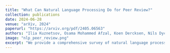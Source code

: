 ```yaml
---
title: "What Can Natural Language Processing Do for Peer Review?"
collection: publications
date: 2024-06-28
venue: "arXiv, 2024"
paperurl: "https://arxiv.org/pdf/2405.06563"
authors: "Ilia Kuznetsov, Osama Mohammed Afzal, Koen Dercksen, Nils Dycke, Alexander Goldberg, Tom Hope, Dirk Hovy, Jonathan K. Kummerfeld, Anne Lauscher, Kevin Leyton-Brown, Sheng Lu, Mausam, Margot Mieskes, Aurélie Névéol, Danish Pruthi, Lizhen Qu, Roy Schwartz, Noah A. Smith, Thamar Solorio, Jingyan Wang, Xiaodan Zhu, Anna Rogers, Nihar Shah, Iryna Gurevych"
image: "nlp_peer_review.png"
excerpt: "We provide a comprehensive survey of natural language processing applications in peer review, examining current capabilities, limitations, and future opportunities for automated assistance in the scientific review process."
---
```



